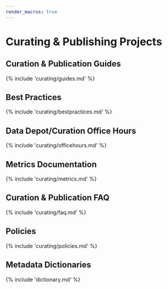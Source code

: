 ```yaml
---
render_macros: true
---
```


# Curating & Publishing Projects

## Curation &amp; Publication Guides

{% include 'curating/guides.md' %}

## Best Practices

{% include 'curating/bestpractices.md' %}

## Data Depot/Curation Office Hours

{% include 'curating/officehours.md' %}

## Metrics Documentation

{% include 'curating/metrics.md' %}

## Curation &amp; Publication FAQ

{% include 'curating/faq.md' %}

## Policies

{% include 'curating/policies.md' %}

## Metadata Dictionaries

{% include 'dictionary.md' %}
